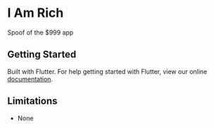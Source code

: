 # I Am Rich

Spoof of the $999 app

## Getting Started

Built with Flutter. For help getting started with Flutter, view our online
[documentation](https://flutter.io/).

## Limitations

- None